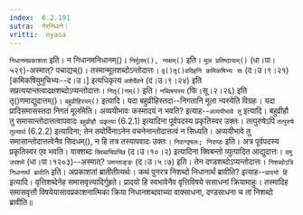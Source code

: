```yaml
---
index:  6.2.191
sutra:  नेरनिधाने।
vritti:  nyasa
---
```


`निधानमप्रकाशता` इति। न निधानमनिधानम्()। `निर्मूलम्(), न्यक्षम्()` इति। `मूल प्रतिष्ठायाम्()` (धा।पा।५२९)-अस्मात्? पचाद्यच्()। तस्मान्मूलशब्दोऽन्तोदात्तः। `वृ()तृ()वदिहनि कमिकषिभ्यः सः` (द।उ।९।२१) [कमिकषियुमुचिभ्यः--द।उ।] इत्यधिकृत्य `अशेर्देवने` (द।उ।९।२४) इति सप्रत्ययान्तत्वादक्षशब्दोऽप्यन्तोदात्तः। `नितृ()णम्()` इति। `नब्विषयस्य` (फि।सू।२।२६) इति तृ()णमाद्युदात्तम्()। `बहुव्रीहिरयम्()` इत्यादि। यदा बहुव्रीहिस्तदा--निगतानि मूला न्यस्येति विग्रहः। यदा प्रादिसमासस्तदा निगतं मूलमिति। अव्ययीभावः कस्मादयं न भवति? इत्याह--`अव्ययीभावे तु` इत्यादि। बहुव्रीहौ तु समासान्तोदात्तत्वापवादः `बहुव्रीहौ प्रकृत्या` (6.2.1) इत्यादिना पूर्वपदस्य प्रकृतिस्वर उक्तः। तत्पुरुषेऽपि `तत्पुरुषे तुल्यार्थ` (6.2.2) इत्यादिना; तेन तयोर्विनाऽनेन वचनेनान्तोदात्तत्वं न सिध्यति। अव्ययीभावे तु समासान्तोदात्तत्वेनैव सिदधम्(), न हि तत्र तस्यापवादः उक्तः। 
`निवाग्वृषलः; निदण्डः` इति। अत्र पूर्वपदस्य प्रकृतिस्वर एव भवति। वाक्शब्दः `क्विब्वचिप्रच्छि` (द।उ।१०।२) इत्यादिना क्विबन्तो व्युत्पादित आद्युदात्तः। `दमु उपशमे` (धा।पा।१२०३)--अस्मात्? `ञमन्ताङ्ङः` (द।उ।५।७) इति। तेन दण्डशब्दोऽप्यन्तोदात्तः। `निशब्दोऽत्रि निधानार्थं ब्रावीति` इति। अप्रकाशतां ब्रातीतीत्यर्थः। कथं पुनरत्र निशब्दो निधानार्थं ब्रावीति? इत्याह--`प्रादयो हि` इत्यादि। वृत्तिशब्देनेह समासवृत्त्यादिर्गुह्रते। प्रादयो हि स्वभावेनैव वृत्तिविषये ससाधनां क्रियामाहुः। तस्मादिह समासवृत्तौ विषयेयासावप्रकाशनात्मिका क्रिया निधानशब्दवाच्या वाक्साधना, दण्डसाधना च तां निशब्दो ब्रावीति॥
